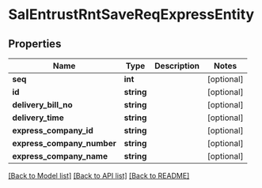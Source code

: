 # SalEntrustRntSaveReqExpressEntity

## Properties
Name | Type | Description | Notes
------------ | ------------- | ------------- | -------------
**seq** | **int** |  | [optional] 
**id** | **string** |  | [optional] 
**delivery_bill_no** | **string** |  | [optional] 
**delivery_time** | **string** |  | [optional] 
**express_company_id** | **string** |  | [optional] 
**express_company_number** | **string** |  | [optional] 
**express_company_name** | **string** |  | [optional] 

[[Back to Model list]](../README.md#documentation-for-models) [[Back to API list]](../README.md#documentation-for-api-endpoints) [[Back to README]](../README.md)


